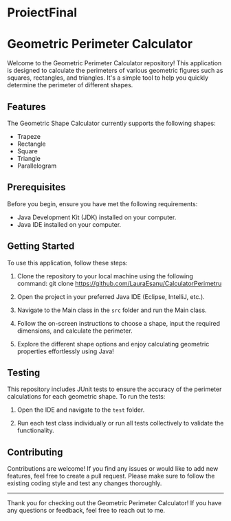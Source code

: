 # ProiectFinal

# Geometric Perimeter Calculator 

Welcome to the Geometric Perimeter Calculator repository! This application is designed to calculate the perimeters of various geometric figures such as squares, rectangles, and triangles. It's a simple tool to help you quickly determine the perimeter of different shapes.

## Features

The Geometric Shape Calculator currently supports the following shapes:

- Trapeze
- Rectangle
- Square
- Triangle
- Parallelogram

## Prerequisites

Before you begin, ensure you have met the following requirements:

- Java Development Kit (JDK) installed on your computer.
- Java IDE installed on your computer.
  
## Getting Started

To use this application, follow these steps:

1. Clone the repository to your local machine using the following command:
   git clone https://github.com/LauraEsanu/CalculatorPerimetru
2. Open the project in your preferred Java IDE (Eclipse, IntelliJ, etc.).

3. Navigate to the Main class in the `src` folder and run the Main class.

4. Follow the on-screen instructions to choose a shape, input the required dimensions, and calculate the perimeter.

5. Explore the different shape options and enjoy calculating geometric properties effortlessly using Java!

## Testing

This repository includes JUnit tests to ensure the accuracy of the perimeter calculations for each geometric shape. To run the tests:

1. Open the IDE and navigate to the `test` folder.

2. Run each test class individually or run all tests collectively to validate the functionality.

## Contributing

Contributions are welcome! If you find any issues or would like to add new features, feel free to create a pull request. Please make sure to follow the existing coding style and test any changes thoroughly.



---

Thank you for checking out the Geometric Perimeter Calculator! If you have any questions or feedback, feel free to reach out to me.
